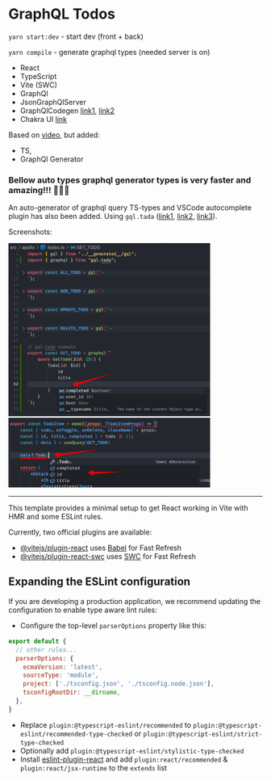# GraphQL Todos

`yarn start:dev` - start dev (front + back)

`yarn compile` - generate graphql types (needed server is on)

- React
- TypeScript
- Vite (SWC)
- GraphQl
- JsonGraphQlServer
- GraphQlCodegen [link1](https://www.apollographql.com/docs/react/development-testing/static-typing/), [link2](https://the-guild.dev/graphql/codegen/docs/config-reference/schema-field#root-level)
- Chakra UI [link](https://chakra-ui.com/getting-started)

Based on [video](https://youtu.be/vlDhgLk5m84), but added:
- TS, 
- GraphQl Generator

### Bellow auto types graphql generator types is very faster and amazing!!! 🤩🤩🤩
An auto-generator of graphql query TS-types and VSCode autocomplete plugin has also been added. Using `gql.tada` ([link1](https://gql-tada.0no.co/), [link2](https://github.com/0no-co/gql.tada?tab=readme-ov-file), [link3](https://www.youtube.com/watch?v=PzhxN1u6ziQ)). 

Screenshots:

<img src="./public/todo1.png" alt="Todo1" width="400"/>
<br />
<img src="./public/todo2.png" alt="Todo2" width="400"/>

---

This template provides a minimal setup to get React working in Vite with HMR and some ESLint rules.

Currently, two official plugins are available:

- [@vitejs/plugin-react](https://github.com/vitejs/vite-plugin-react/blob/main/packages/plugin-react/README.md) uses [Babel](https://babeljs.io/) for Fast Refresh
- [@vitejs/plugin-react-swc](https://github.com/vitejs/vite-plugin-react-swc) uses [SWC](https://swc.rs/) for Fast Refresh

## Expanding the ESLint configuration

If you are developing a production application, we recommend updating the configuration to enable type aware lint rules:

- Configure the top-level `parserOptions` property like this:

```js
export default {
  // other rules...
  parserOptions: {
    ecmaVersion: 'latest',
    sourceType: 'module',
    project: ['./tsconfig.json', './tsconfig.node.json'],
    tsconfigRootDir: __dirname,
  },
}
```

- Replace `plugin:@typescript-eslint/recommended` to `plugin:@typescript-eslint/recommended-type-checked` or `plugin:@typescript-eslint/strict-type-checked`
- Optionally add `plugin:@typescript-eslint/stylistic-type-checked`
- Install [eslint-plugin-react](https://github.com/jsx-eslint/eslint-plugin-react) and add `plugin:react/recommended` & `plugin:react/jsx-runtime` to the `extends` list
